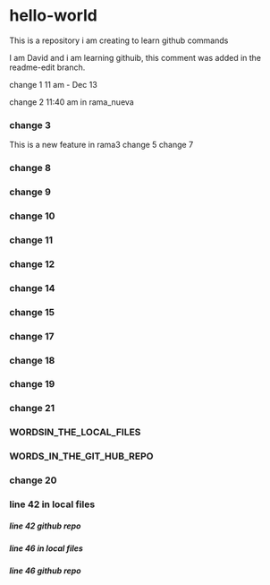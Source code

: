 # hello-world
This is a repository i am creating to learn github commands

I am David and i am learning githuib, this comment was added in the readme-edit branch.

change 1 11 am - Dec 13

change 2 11:40 am in rama_nueva

### change 3

This is a new feature in rama3
change 5
change 7

### change 8

### change 9
### change 10

### change 11

### change 12

### change 14

### change 15

### change 17

### change 18

### change 19

### change 21

### WORDSIN_THE_LOCAL_FILES

### WORDS_IN_THE_GIT_HUB_REPO

### change 20

### line 42 in local files

##### line 42 github repo 

##### line 46 in local files
##### line 46 github repo 





